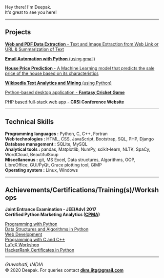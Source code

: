 

<div>
		<p>Hey there! I'm Deepak.<br/>
		It's great to see you here!</p>
</div>
<hr>
	
<h2>Projects</h2>
<p><a href="https://github.com/deepak-mandal/DueDash"><b>Web and PDF Data Extraction</b> - Text and Image Extraction from Web Link or URL & Summarization of Text </a></p>
<p><a href="https://github.com/deepak-mandal/Email-Automation-with-Python"><b>Email Automation with Python</b> (using gmail) </a></p>
<p><a href="https://github.com/deepak-mandal/SalePricePrediction"><b>House Price Prediction</b> - A Machine Learning model that predicts the sale price of the house based on its characteristics</a></p>
<p><a href="https://github.com/deepak-mandal/Word-Cloud-from-Text-Mining"><b>Wikipedia Text Analytics and Mining</b> (using Python)</a></p>
<p><a href="https://github.com/deepak-mandal/Game">Python-based desktop application - <b>Fantasy Cricket Game</b> </a></p>
<p><a href="">PHP based full-stack web app - <b>CRSI Conference Website</b> </a></p>
		
<hr/>

<h2>Technical Skills</h2>
<b>Programming languages :</b> Python, C, C++, Fortran<br/>
<b>Web technologies :</b> HTML, CSS, JavaScript, Bootstrap, SQL, PHP, Django<br/>
<b>Database management :</b> SQLite, MySQL<br/>
<b>Analytical tools :</b> pandas, Matplotlib, NumPy, scikit-learn, NLTK, SpaCy, WordCloud, BeautifulSoup<br/>
<b>Miscellaneous :</b> git, MS Excel, Data structures, Algorithms, OOP, LibreOffice, GUI/PyQt, Grace plotting tool, GIMP<br/>
<b>Operating system :</b> Linux, Windows<br/>

<hr/>
		
<h2>Achievements/Certifications/Training(s)/Workshops</h2>
<b>Joint Entrance Examination - JEE(Adv) 2017</b><br/>
<b>Certified Python Marketing Analytics (<a href="https://drive.google.com/file/d/1gEPhMKFntl1qX1xWGKyjScFEp4gmOByN/view?usp=sharing" target="_blank">CPMA</a>)</b><br/>

<a href="https://drive.google.com/file/d/1t8tNXF_OBaTuzIt-9aDfUtLJz5JcQmCi/view?usp=sharing" target="_blank">Programming with Python</a><br/>
<a href="https://drive.google.com/file/d/1mH_NdkbsSqRen6IRdB6op2M679mXW0XQ/view?usp=sharing" target="_blank">Data Structures and Algorithms in Python</a><br>
<a href="https://drive.google.com/file/d/1ubIY_m1tYISwxyxLs1mhA90fDjmP-fPp/view?usp=sharing" target="_blank">Web Development</a><br>
<a href="https://drive.google.com/file/d/1arGccgA93zUGyAr2Y8N7NQ4CH8sc_Jwu/view?usp=sharing" target="_blank">Programming with C and C++</a><br/>
<a href="https://drive.google.com/file/d/1zJ26AC099Bv1wbsFc68NfxGz2LkNiJND/view?usp=sharing" target="_blank">LaTeX Workshop</a><br/>
<a href="https://www.hackerrank.com/certificates/a43ba88c024e" target="_blank">HackerRank Certificates in Python</a>

<hr/>


<p><i class="fa fa-map-marker" style="font-size:16px">  Guwahati, INDIA</i><br/>&copy; 2020 Deepak. For queries contact <a href="mailto:dkmiitg@gmail.com"><b>dkm.iitg@gmail.com</b></a>  </p>	
			
			



  


<!--
**deepak-mandal/deepak-mandal** is a ✨ _special_ ✨ repository because its `README.md` (this file) appears on your GitHub profile.

Here are some ideas to get you started:

- 🔭 I’m currently working on ...
- 🌱 I’m currently learning ...
- 👯 I’m looking to collaborate on ...
- 🤔 I’m looking for help with ...
- 💬 Ask me about ...
- 📫 How to reach me: ...
- 😄 Pronouns: ...
- ⚡ Fun fact: ...
-->
